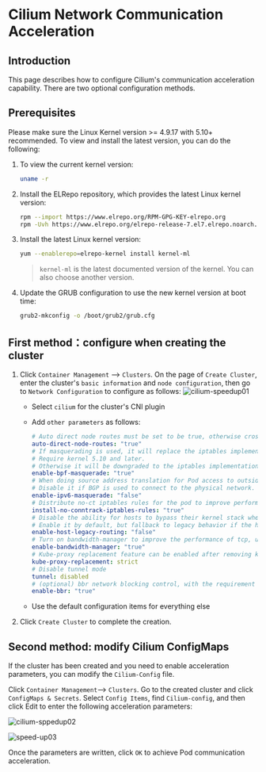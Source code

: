 # Cilium Network Communication Acceleration

## Introduction

This page describes how to configure Cilium's communication acceleration capability. There are two optional configuration methods.

## Prerequisites

Please make sure the Linux Kernel version >= 4.9.17 with 5.10+ recommended. To view and install the latest version, you can do the following:

1. To view the current kernel version:

    ```bash
    uname -r
    ```

2. Install the ELRepo repository, which provides the latest Linux kernel version:

    ```bash
    rpm --import https://www.elrepo.org/RPM-GPG-KEY-elrepo.org
    rpm -Uvh https://www.elrepo.org/elrepo-release-7.el7.elrepo.noarch.rpm
    ```

3. Install the latest Linux kernel version:

    ```bash
    yum --enablerepo=elrepo-kernel install kernel-ml
    ```

    > `kernel-ml` is the latest documented version of the kernel. You can also choose another version.

4. Update the GRUB configuration to use the new kernel version at boot time:

    ```bash
    grub2-mkconfig -o /boot/grub2/grub.cfg
    ```

## First method：configure when creating the cluster

1. Click `Container Management` --> `Clusters`. On the page of `Create Cluster`, enter the cluster's `basic information` and `node configuration`, then go to `Network Configuration` to configure as follows:
![cilium-speedup01](https://docs.daocloud.io/daocloud-docs-images/docs/en/docs/network/images/cilium-speedup1.png)

    - Select `cilium` for the cluster's CNI plugin

    - Add `other parameters` as follows:

        ```yaml
        # Auto direct node routes must be set to be true, otherwise cross-node traffic cannot be routed
        auto-direct-node-routes: "true" 
        # If masquerading is used, it will replace the iptables implementation based on eBPF.
        # Require kernel 5.10 and later.
        # Otherwise it will be downgraded to the iptables implementation even if enabled
        enable-bpf-masquerade: "true" 
        # When doing source address translation for Pod access to outside traffic, enable it if using tunnel mode.
        # Disable it if BGP is used to connect to the physical network.
        enable-ipv6-masquerade: "false" 
        # Distribute no-ct iptables rules for the pod to improve performance.
        install-no-conntrack-iptables-rules: "true" 
        # Disable the ability for hosts to bypass their kernel stack when processing packets to speed up data forwarding. 
        # Enable it by default, but fallback to legacy behavior if the host kernel does not support it.
        enable-host-legacy-routing: "false"
        # Turn on bandwidth-manager to improve the performance of tcp, udp
        enable-bandwidth-manager: "true"
        # Kube-proxy replacement feature can be enabled after removing kube-proxy component
        kube-proxy-replacement: strict 
        # Disable tunnel mode
        tunnel: disabled
        # (optional) bbr network blocking control, with the requirement of kernel > 5.18
        enable-bbr: "true"
        ```

    - Use the default configuration items for everything else

1. Click `Create Cluster` to complete the creation.

## Second method: modify Cilium ConfigMaps

If the cluster has been created and you need to enable acceleration parameters, you can modify the `Cilium-Config` file.

Click `Container Management`--> `Clusters`. Go to the created cluster and click `ConfigMaps & Secrets`. Select `Config Items`, find `Cilium-config`, and then click Edit to enter the following acceleration parameters:

![cilium-sppedup02](https://docs.daocloud.io/daocloud-docs-images/docs/en/docs/network/images/cilium-speedup2.png)

![speed-up03](https://docs.daocloud.io/daocloud-docs-images/docs/en/docs/network/images/cilium-speedup3.png)

Once the parameters are written, click `OK` to achieve Pod communication acceleration.
